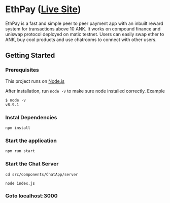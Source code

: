 # EthPay ([Live Site](https://ethpay.herokuapp.com/))

EthPay is a fast and simple peer to peer payment app with an inbuilt reward system for transactions above 10 ANK. It works on compound finance and uniswap protocol deployed on matic testnet.
Users can easily swap ether to ANK, buy cool products and use chatrooms to connect with other users.

## Getting Started

### Prerequisites

This project runs on [Node.js](https://nodejs.org/en/)

After installation, run `node -v` to make sure node installed correctly. Example

```
$ node -v
v8.9.1
```

### Instal Dependencies

```
npm install
```
### Start the application

```
npm run start
```

### Start the Chat Server

```
cd src/components/ChatApp/server

node index.js
```

### Goto localhost:3000 

